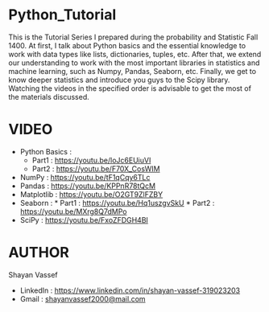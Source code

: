 # Python_Tutorial
This is the Tutorial Series I prepared during the probability and Statistic Fall 1400. At first, I talk about Python basics and the essential knowledge to work with data types like lists, dictionaries, tuples, etc. After that, we extend our understanding to work with the most important libraries in statistics and machine learning, such as Numpy, Pandas, Seaborn, etc.
Finally, we get to know deeper statistics and introduce you guys to the Scipy library.
Watching the videos in the specified order is advisable to get the most of the materials discussed. 

# VIDEO
  * Python Basics : 
    * Part1 : https://youtu.be/loJc6EUiuVI
    * Part2 : https://youtu.be/F70X_CosWIM
   * NumPy : https://youtu.be/tF1qCqy6TLc
   * Pandas : https://youtu.be/KPPnR78tQcM
   * Matplotlib : https://youtu.be/O2GT9ZlFZBY
   * Seaborn : 
    * Part1 : https://youtu.be/Hq1uszgvSkU
    * Part2 : https://youtu.be/MXrg8Q7dMPo
   * SciPy : https://youtu.be/FxoZFDGH4BI
   
# AUTHOR
Shayan Vassef
  * LinkedIn : https://www.linkedin.com/in/shayan-vassef-319023203
  * Gmail : shayanvassef2000@mail.com
